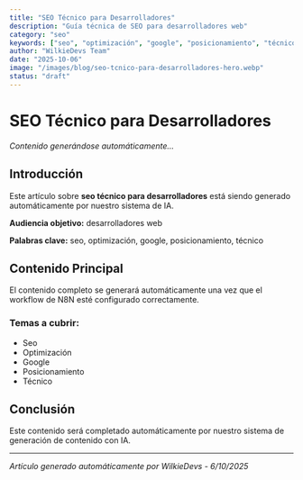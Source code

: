 ```yaml
---
title: "SEO Técnico para Desarrolladores"
description: "Guía técnica de SEO para desarrolladores web"
category: "seo"
keywords: ["seo", "optimización", "google", "posicionamiento", "técnico"]
author: "WilkieDevs Team"
date: "2025-10-06"
image: "/images/blog/seo-tcnico-para-desarrolladores-hero.webp"
status: "draft"
---
```


# SEO Técnico para Desarrolladores

*Contenido generándose automáticamente...*

## Introducción

Este artículo sobre **seo técnico para desarrolladores** está siendo generado automáticamente por nuestro sistema de IA. 

**Audiencia objetivo:** desarrolladores web

**Palabras clave:** seo, optimización, google, posicionamiento, técnico

## Contenido Principal

El contenido completo se generará automáticamente una vez que el workflow de N8N esté configurado correctamente.

### Temas a cubrir:

- Seo
- Optimización
- Google
- Posicionamiento
- Técnico

## Conclusión

Este contenido será completado automáticamente por nuestro sistema de generación de contenido con IA.

---

*Artículo generado automáticamente por WilkieDevs - 6/10/2025*
